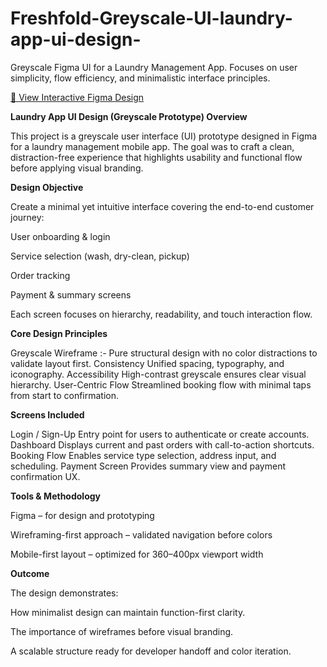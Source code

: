 # Freshfold-Greyscale-UI-laundry-app-ui-design-
Greyscale Figma UI for a Laundry Management App. Focuses on user simplicity, flow efficiency, and minimalistic interface principles.

[🎨 View Interactive Figma Design](https://www.figma.com/design/kPtnO8iCJdZ4ePnerrKpsb/Untitled?node-id=0-1)


**Laundry App UI Design (Greyscale Prototype)
Overview**

This project is a greyscale user interface (UI) prototype designed in Figma for a laundry management mobile app.
The goal was to craft a clean, distraction-free experience that highlights usability and functional flow before applying visual branding.

**Design Objective**

Create a minimal yet intuitive interface covering the end-to-end customer journey:

User onboarding & login

Service selection (wash, dry-clean, pickup)

Order tracking

Payment & summary screens

Each screen focuses on hierarchy, readability, and touch interaction flow.

**Core Design Principles**

Greyscale Wireframe	:- Pure structural design with no color distractions to validate layout first.
Consistency	Unified spacing, typography, and iconography.
Accessibility	High-contrast greyscale ensures clear visual hierarchy.
User-Centric Flow	Streamlined booking flow with minimal taps from start to confirmation.

**Screens Included**

Login / Sign-Up	Entry point for users to authenticate or create accounts.
Dashboard	Displays current and past orders with call-to-action shortcuts.
Booking Flow	Enables service type selection, address input, and scheduling.
Payment Screen	Provides summary view and payment confirmation UX.

**Tools & Methodology**

Figma – for design and prototyping

Wireframing-first approach – validated navigation before colors

Mobile-first layout – optimized for 360–400px viewport width

**Outcome**

The design demonstrates:

How minimalist design can maintain function-first clarity.

The importance of wireframes before visual branding.

A scalable structure ready for developer handoff and color iteration.
